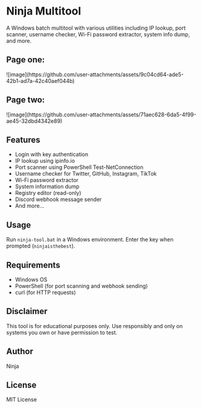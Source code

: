 # Ninja Multitool
A Windows batch multitool with various utilities including IP lookup, port scanner, username checker, Wi-Fi password extractor, system info dump, and more.
<h2>Page one:</h2>
![image](https://github.com/user-attachments/assets/9c04cd64-ade5-42b1-ad7a-42c40aef044b)
<h2>Page two:</h2>
![image](https://github.com/user-attachments/assets/71aec628-6da5-4f99-ae45-32dbd4342e89)

## Features

- Login with key authentication
- IP lookup using ipinfo.io
- Port scanner using PowerShell Test-NetConnection
- Username checker for Twitter, GitHub, Instagram, TikTok
- Wi-Fi password extractor
- System information dump
- Registry editor (read-only)
- Discord webhook message sender
- And more...

## Usage

Run `ninja-tool.bat` in a Windows environment. Enter the key when prompted (`ninjaisthebest`).

## Requirements

- Windows OS
- PowerShell (for port scanning and webhook sending)
- curl (for HTTP requests)

## Disclaimer

This tool is for educational purposes only. Use responsibly and only on systems you own or have permission to test.

## Author

Ninja

## License

MIT License

